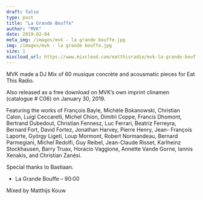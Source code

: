 ```yaml
---
draft: false
type: post
title: "La Grande Bouffe"
author: "MVK"
date: 2019-02-04
meta_img: /images/mvk - la grande bouffe.jpg
img: /images/mvk - la grande bouffe.jpg
size: 1
mixcloud_url: https://www.mixcloud.com/eatthisradio/mvk-la-grande-bouffe/
---
```


MVK made a DJ Mix of 60 musique concrète and acousmatic pieces for Eat This Radio. 
<P>
Also released as a free download on MVK’s own imprint clinamen (catalogue # C06) on January 30, 2019.
<P>
Featuring the works of François Bayle, Michèle Bokanowski, Christian Calon, Luigi Ceccarelli,
Michel Chion, Dimitri Coppe, Francis Dhomont, Bertrand Dubedout, Christian Fennesz, Luc
Ferrari, Beatriz Ferreyra, Bernard Fort, David Fortez, Jonathan Harvey, Pierre Henry, Jean-
François Laporte, György Ligeti, Loup Mormont, Robert Normandeau, Bernard Parmegiani,
Michel Redolfi, Guy Reibel, Jean-Claude Risset, Karlheinz Stockhausen, Barry Truax, Horacio
Vaggione, Annette Vande Gorne, Iannis Xenakis, and Christian Zanési.
<P>
Special thanks to Bastiaan.

- La Grande Bouffe – 90:00

Mixed by Matthijs Kouw
